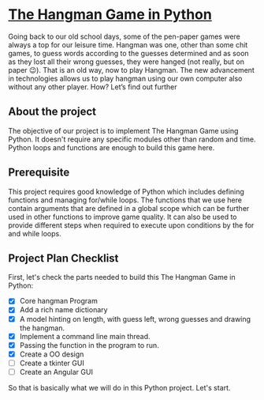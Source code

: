 # [The Hangman Game in Python](https://data-flair.training/blogs/hangman-game-python-code/)
Going back to our old school days, some of the pen-paper games were always a top for
our leisure time. Hangman was one, other than some chit games, to guess words according
to the guesses determined and as soon as they lost all their wrong guesses, they were
hanged (not really, but on paper 😉). That is an old way, now to play Hangman. The new
advancement in technologies allows us to play hangman using our own computer also 
without any other player. How? Let’s find out further

## About the project
The objective of our project is to implement The Hangman Game using Python. It doesn't
require any specific modules other than random and time. Python loops and functions are
enough to build this game here.

## Prerequisite
This project requires good knowledge of Python which includes defining functions and 
managing for/while loops. The functions that we use here contain arguments that are
defined in a global scope which can be further used in other functions to improve game
quality. It can also be used to provide different steps when required to execute upon
conditions by the for and while loops.

## Project Plan Checklist
First, let's check the parts needed to build this The Hangman Game in Python:

- [X] Core hangman Program
- [X] Add a rich name dictionary
- [X] A model hinting on length, with guess left, wrong guesses and drawing 
the hangman.
- [X] Implement a command line main thread.
- [X] Passing the function in the program to run.
- [X] Create a OO design
- [ ] Create a tkinter GUI
- [ ] Create an Angular GUI

So that is basically what we will do in this Python project. Let's start.

